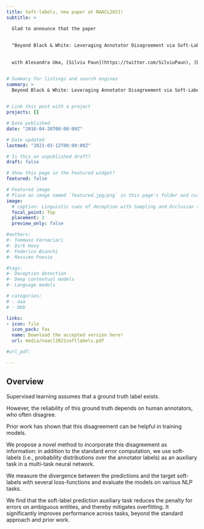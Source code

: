 ```yaml
---
title: Soft-labels, new paper at NAACL2021!
subtitle: > 

  Glad to announce that the paper 
  
  
  "Beyond Black & White: Leveraging Annotator Disagreement via Soft-Label Multi-Task Learning"
  
  
  with Alexandra Uma, [Silviu Paun](https://twitter.com/SilviuPaun), [Barbara Plank](https://twitter.com/barbara_plank), [Dirk Hovy](https://twitter.com/dirk_hovy) and [Massimo Poesio](https://twitter.com/poesio) has been accepted at [NAACL2021](https://2021.naacl.org/)!


# Summary for listings and search engines
summary: > 
  Beyond Black & White: Leveraging Annotator Disagreement via Soft-Label Multi-Task Learning
  

# Link this post with a project
projects: []

# Date published
date: "2016-04-20T00:00:00Z"

# Date updated
lastmod: "2021-03-12T00:00:00Z"

# Is this an unpublished draft?
draft: false

# Show this page in the Featured widget?
featured: false

# Featured image
# Place an image named `featured.jpg/png` in this page's folder and customize its options here.
image:
  # caption: Linguistic cues of deception with Sampling and Occlusion (SOC) algorithm (Jin et al., 2019)
  focal_point: Top
  placement: 2
  preview_only: false

#authors:
#- Tommaso Fornaciari
#- Dirk Hovy
#- Federico Bianchi
#- Massimo Poesio

#tags:
#- Deception detection
#- Deep contextual models
#- Language models

# categories:
# - aaa
# - bbb

links:
- icon: file
  icon_pack: fas
  name: Download the accepted version here!
  url: media/naacl2021softlabels.pdf

#url_pdf:

---
```


## Overview

Supervised learning assumes that a ground truth label exists. 

However, the reliability of this ground truth depends on human annotators, who often disagree. 

Prior work has shown that this disagreement can be helpful in training models.

We propose a novel method to incorporate this disagreement as information: in addition to the standard error computation, we use soft-labels (i.e., probability distributions over the annotator labels) as an auxiliary task in a multi-task neural network.

We measure the divergence between the predictions and the target soft-labels with several loss-functions and evaluate the models on various NLP tasks.

We find that the soft-label prediction auxiliary task reduces the penalty for errors on ambiguous entities, and thereby mitigates overfitting. It significantly improves performance across tasks, beyond the standard approach and prior work.

